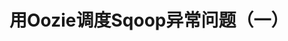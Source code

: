 用Oozie调度Sqoop异常问题（一）
================================================================================
